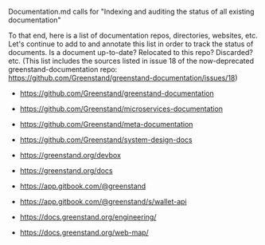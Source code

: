 Documentation.md calls for "Indexing and auditing the status of all existing documentation"

To that end, here is a list of documentation repos, directories, websites, etc.
Let's continue to add to and annotate this list in order to track the status of documents.
Is a document up-to-date? Relocated to this repo? Discarded? etc.
(This list includes the sources listed in issue 18 of the now-deprecated
greenstand-documentation repo: https://github.com/Greenstand/greenstand-documentation/issues/18)

- https://github.com/Greenstand/greenstand-documentation
- https://github.com/Greenstand/microservices-documentation
- https://github.com/Greenstand/meta-documentation
- https://github.com/Greenstand/system-design-docs

- https://greenstand.org/devbox
- https://greenstand.org/docs

- https://app.gitbook.com/@greenstand
- https://app.gitbook.com/@greenstand/s/wallet-api
- https://docs.greenstand.org/engineering/
- https://docs.greenstand.org/web-map/
